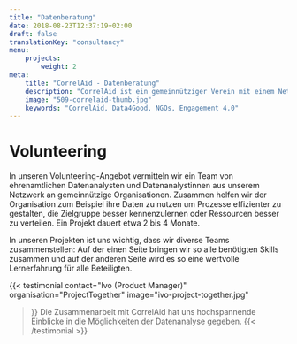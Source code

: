 ```yaml
---
title: "Datenberatung"
date: 2018-08-23T12:37:19+02:00
draft: false
translationKey: "consultancy"
menu: 
    projects:
        weight: 2
meta:
    title: "CorrelAid - Datenberatung"
    description: "CorrelAid ist ein gemeinnütziger Verein mit einem Netzwerk von 650 ehrenamtlichen DatenanalystInnen."
    image: "509-correlaid-thumb.jpg"
    keywords: "CorrelAid, Data4Good, NGOs, Engagement 4.0"
---
```


# Volunteering

In unseren Volunteering-Angebot vermitteln wir ein Team von ehrenamtlichen Datenanalysten und Datenanalystinnen aus unserem Netzwerk an gemeinnützige Organisationen. Zusammen helfen wir der Organisation zum Beispiel ihre Daten zu nutzen um Prozesse effizienter zu gestalten, die Zielgruppe besser kennenzulernen oder Ressourcen besser zu verteilen. Ein Projekt dauert etwa 2 bis 4 Monate.

In unseren Projekten ist uns wichtig, dass wir diverse Teams zusammenstellen: Auf der einen Seite bringen wir so alle benötigten Skills zusammen und auf der anderen Seite wird es so eine wertvolle Lernerfahrung für alle Beteiligten.

{{< testimonial 
    contact="Ivo (Product Manager)"
    organisation="ProjectTogether"
    image="ivo-project-together.jpg"
>}}
    Die Zusammenarbeit mit CorrelAid hat uns hochspannende Einblicke in die Möglichkeiten der Datenanalyse gegeben.
{{< /testimonial >}}